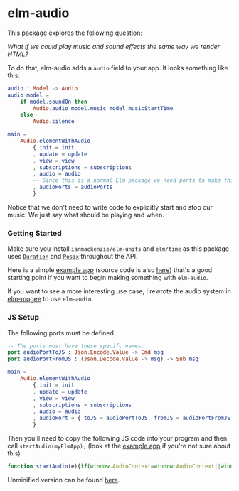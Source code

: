 # elm-audio

This package explores the following question:

*What if we could play music and sound effects the same way we render HTML?*

To do that, elm-audio adds a `audio` field to your app. It looks something like this:
```elm
audio : Model -> Audio
audio model =
    if model.soundOn then
        Audio.audio model.music model.musicStartTime
    else
        Audio.silence

main = 
    Audio.elementWithAudio
        { init = init
        , update = update
        , view = view
        , subscriptions = subscriptions
        , audio = audio
        -- Since this is a normal Elm package we need ports to make this all work
        , audioPorts = audioPorts
        }
```

Notice that we don't need to write code to explicitly start and stop our music. We just say what should be playing and when.

### Getting Started

Make sure you install `ianmackenzie/elm-units` and `elm/time` as this package uses [`Duration`](https://package.elm-lang.org/packages/ianmackenzie/elm-units/latest/Duration#Duration) and [`Posix`](https://package.elm-lang.org/packages/elm/time/latest/Time#Posix) throughout the API.

Here is a simple [example app](https://ellie-app.com/8Nh85ghZWQ5a1) (source code is also [here](https://github.com/MartinSStewart/elm-audio/tree/master/example)) that's a good starting point if you want to begin making something with `elm-audio`.

If you want to see a more interesting use case, I rewrote the audio system in [elm-mogee](https://github.com/MartinSStewart/elm-mogee/tree/elm-audio) to use `elm-audio`.

### JS Setup

The following ports must be defined.

```elm
-- The ports must have these specifc names.
port audioPortToJS : Json.Encode.Value -> Cmd msg
port audioPortFromJS : (Json.Decode.Value -> msg) -> Sub msg

main = 
    Audio.elementWithAudio
        { init = init
        , update = update
        , view = view
        , subscriptions = subscriptions
        , audio = audio
        , audioPort = { toJS = audioPortToJS, fromJS = audioPortFromJS }
        }
```

Then you'll need to copy the following JS code into your program and then call `startAudio(myElmApp);` (look at the [example app](https://github.com/MartinSStewart/elm-audio/blob/master/example/index.html) if you're not sure about this).

```javascript
function startAudio(e){if(window.AudioContext=window.AudioContext||window.webkitAudioContext||!1,window.AudioContext){let u=[],s=new AudioContext,d={},l=528;function o(o,t){let n=new XMLHttpRequest;n.open("GET",o,!0),n.responseType="arraybuffer",n.onerror=function(){e.ports.audioPortFromJS.send({type:0,requestId:t,error:"NetworkError"})},n.onload=function(){s.decodeAudioData(n.response,function(n){let r=u.length,a=o.endsWith(".mp3");u.push({isMp3:a,buffer:n}),e.ports.audioPortFromJS.send({type:1,requestId:t,bufferId:r,durationInSeconds:(n.length-(a?l:0))/n.sampleRate})},function(o){e.ports.audioPortFromJS.send({type:0,requestId:t,error:o.message})})},n.send()}function t(e,o){return(e-o)/1e3+s.currentTime}function n(e,o,t){o?(e.loopStart=t+o.loopStart/1e3,e.loopEnd=t+o.loopEnd/1e3,e.loop=!0):e.loop=!1}function r(e,o){return e.map(e=>{let n=s.createGain();n.gain.setValueAtTime(e[0].volume,0),n.gain.linearRampToValueAtTime(e[0].volume,t(e[0].time,o));for(let r=1;r<e.length;r++){let a=e[r],i=e[r-1],u=t(a.time,o);if(u>=s.currentTime&&i.contextTime<s.currentTime){let e=(s.currentTime-i.contextTime)/(u-i.contextTime)*(a.volume-i.volume)+i.volume;isFinite(e)&&n.gain.setValueAtTime(e,0)}else u>=s.currentTime?n.gain.linearRampToValueAtTime(a.volume,u):n.gain.setValueAtTime(a.volume,0);i={contextTime:u,volume:a.volume}}return n})}function a(e){for(let o=1;o<e.length;o++)e[o-1].connect(e[o])}function i(e,o,i,u,d,m,c,p){let f=e.buffer,b=e.isMp3?l/s.sampleRate:0,T=s.createBufferSource();T.buffer=f,T.playbackRate.value=p,n(T,c,b);let g=r(i,m),A=s.createGain();if(A.gain.setValueAtTime(o,0),a([T,A,...g,s.destination]),u>=m)T.start(t(u,m),b+d/1e3);else{let e=(m-u)/1e3;T.start(0,e+b+d/1e3)}return{sourceNode:T,gainNode:A,volumeAtGainNodes:g}}e.ports.audioPortFromJS.send({type:2,samplesPerSecond:s.sampleRate}),e.ports.audioPortToJS.subscribe(e=>{let t=(new Date).getTime();for(let o=0;o<e.audio.length;o++){let m=e.audio[o];switch(m.action){case"stopSound":{let e=d[m.nodeGroupId];d[m.nodeGroupId]=null,e.nodes.sourceNode.stop(),e.nodes.sourceNode.disconnect(),e.nodes.gainNode.disconnect(),e.nodes.volumeAtGainNodes.map(e=>e.disconnect());break}case"setVolume":d[m.nodeGroupId].nodes.gainNode.gain.setValueAtTime(m.volume,0);break;case"setVolumeAt":{let e=d[m.nodeGroupId];e.nodes.volumeAtGainNodes.map(e=>e.disconnect()),e.nodes.gainNode.disconnect();let o=r(m.volumeAt,t);a([e.nodes.gainNode,...o,s.destination]),e.nodes.volumeAtGainNodes=o;break}case"setLoopConfig":{let e=d[m.nodeGroupId],o=u[e.bufferId].isMp3?l/s.sampleRate:0;n(e.nodes.sourceNode,e.loop,o);break}case"setPlaybackRate":d[m.nodeGroupId].nodes.sourceNode.playbackRate.setValueAtTime(m.playbackRate,0);break;case"startSound":{let e=i(u[m.bufferId],m.volume,m.volumeTimelines,m.startTime,m.startAt,t,m.loop,m.playbackRate);d[m.nodeGroupId]={bufferId:m.bufferId,nodes:e};break}}}for(let t=0;t<e.audioCmds.length;t++)o(e.audioCmds[t].audioUrl,e.audioCmds[t].requestId)})}else console.log("Web audio is not supported in your browser.")}
```
Unminified version can be found [here](https://github.com/MartinSStewart/elm-audio/blob/master/src/audio.js).